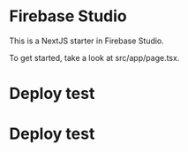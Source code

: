 # Firebase Studio

This is a NextJS starter in Firebase Studio.

To get started, take a look at src/app/page.tsx.
# Deploy test
# Deploy test
